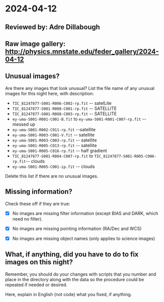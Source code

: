 # 2024-04-12

## Reviewed by: Adre Dillabough

## Raw image gallery: http://physics.mnstate.edu/feder_gallery/2024-04-12

## Unusual images?

Are there any images that look unusual? List the file name of any unusual images for this night here, with description:

+ `TIC_81247877-S001-R006-C002-rp.fit` -- satelLite 
+ `TIC_81247877-S001-R008-C001-rp.fit` -- SATELLITE
+ `TIC_81247877-S001-R008-C003-rp.fit` -- SATELLITE
+ `ey-uma-S001-R001-C001-B.fit` to `ey-uma-S001-R001-C007-rp.fit` -- messed up
+ `ey-uma-S001-R002-C011-rp.fit` --satellite
+ `ey-uma-S001-R003-C001-V.fit` -- satellite
+ `ey-uma-S001-R003-C003-rp.fit` -- satellite
+ `ey-uma-S001-R005-C013-rp.fit` -- satellite
+ `ey-uma-S001-R005-C016-rp.fit` -- half gradient
+ `TIC_81247877-S001-R004-C007-rp.fit` to `TIC_81247877-S001-R005-C006-rp.fit`-- clouds
+ `ey-uma-S001-R005-C001-ip.fit` -- clouds

Delete this list if there are no unusual images.

## Missing information?

Check these off if they are true:

- [x] No images are missing filter information (except BIAS and DARK, which need no filter).
- [x] No images are missing pointing information (RA/Dec and WCS)
- [x] No images are missing object names (only applies to science images)


## What, if anything, did you have to do to fix images on this night?

Remember, you should do your changes with scripts that you number and place in the
directory along with the data so the procedure could be repeated if needed or
desired.

Here, explain in English (not code) what you fixed, if anything.
